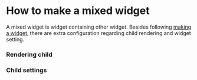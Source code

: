 # How to make a mixed widget

A mixed widget is widget containing other widget. Besides following [making a widget](./how-to-make-widget.md), there are extra configuration regarding child rendering and widget setting.


### Rendering child

### Child settings

